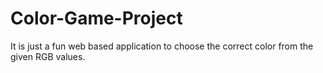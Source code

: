 # Color-Game-Project
It is just a fun web based application to choose the correct color from the given RGB values.
